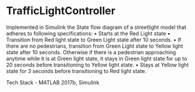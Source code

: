# TrafficLightController

Implemented in Simulink the State flow diagram of a streetlight model that adheres to following specifications:
•	Starts at the Red Light state
•	Transition from Red light state to Green Light state after 10 seconds.
•	If there are no pedestrians, transition from Green Light state to Yellow light state after 10 seconds.
Otherwise if there is a pedestrian approaching anytime while it is at Green light state, it stays in Green light state for up to 20 seconds before transitioning to Yellow light state. 
•	Stays at Yellow light state for 3 seconds before transitioning to Red light state.

Tech Stack - MATLAB 2017b, Simulink
